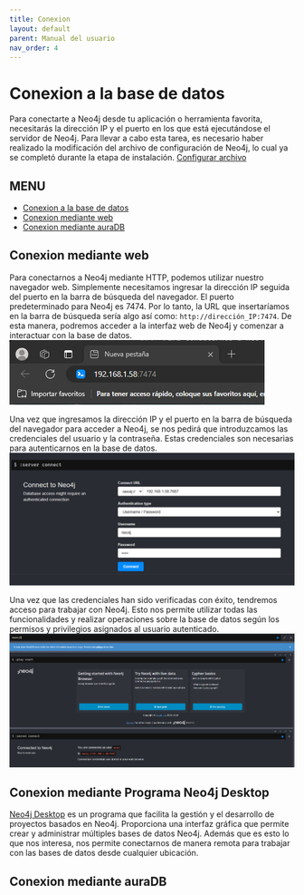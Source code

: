 ```yaml
--- 
title: Conexion
layout: default
parent: Manual del usuario
nav_order: 4
---
```


# Conexion a la base de datos
Para conectarte a Neo4j desde tu aplicación o herramienta favorita, necesitarás la dirección IP y el puerto en los que está ejecutándose el servidor de Neo4j. Para llevar a cabo esta tarea, es necesario haber realizado la modificación del archivo de configuración de Neo4j, lo cual ya se completó durante la etapa de instalación. [Configurar archivo](https://xadouuu7.github.io/A04-NEO4j/Manual%20del%20usuario/instalacion.html#archivo-de-configuracion)

## MENU
- [Conexion a la base de datos](https://xadouuu7.github.io/A04-NEO4j/Manual%20del%20usuario/conexion.html#conexion-mediante-web)
- [Conexion mediante web](https://xadouuu7.github.io/A04-NEO4j/Manual%20del%20usuario/conexion.html#conexion-mediante-programa-neo4j-desktop)
- [Conexion mediante auraDB](https://xadouuu7.github.io/A04-NEO4j/Manual%20del%20usuario/conexion.html#conexion-mediante-auradb)

## Conexion mediante web
Para conectarnos a Neo4j mediante HTTP, podemos utilizar nuestro navegador web. Simplemente necesitamos ingresar la dirección IP seguida del puerto en la barra de búsqueda del navegador. El puerto predeterminado para Neo4j es 7474. Por lo tanto, la URL que insertaríamos en la barra de búsqueda sería algo así como: ```http://dirección_IP:7474```. De esta manera, podremos acceder a la interfaz web de Neo4j y comenzar a interactuar con la base de datos.
![](../imagenes/conexion/ipWeb.png)

Una vez que ingresamos la dirección IP y el puerto en la barra de búsqueda del navegador para acceder a Neo4j, se nos pedirá que introduzcamos las credenciales del usuario y la contraseña. Estas credenciales son necesarias para autenticarnos en la base de datos.
![](../imagenes/conexion/credencialesWeb.png)

Una vez que las credenciales han sido verificadas con éxito, tendremos acceso para trabajar con Neo4j. Esto nos permite utilizar todas las funcionalidades y realizar operaciones sobre la base de datos según los permisos y privilegios asignados al usuario autenticado.
![](../imagenes/conexion/credencialesExitosas.png)

## Conexion mediante Programa Neo4j Desktop
[Neo4j Desktop](https://neo4j.com/download/) es un programa que facilita la gestión y el desarrollo de proyectos basados en Neo4j. Proporciona una interfaz gráfica que permite crear y administrar múltiples bases de datos Neo4j. Además que es esto lo que nos interesa, nos permite conectarnos de manera remota para trabajar con las bases de datos desde cualquier ubicación.


## Conexion mediante auraDB